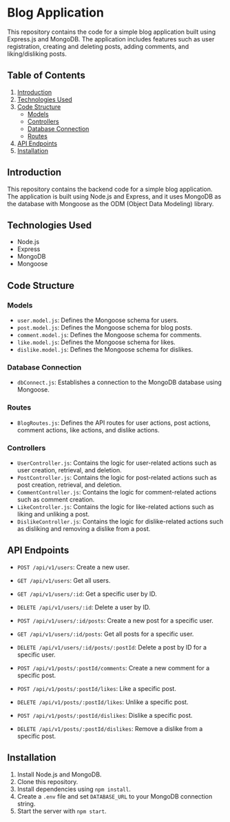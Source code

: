 # Blog Application

This repository contains the code for a simple blog application built using Express.js and MongoDB. The application includes features such as user registration, creating and deleting posts, adding comments, and liking/disliking posts.

## Table of Contents

1. [Introduction](#blog-application)
2. [Technologies Used](#technologies-used)
3. [Code Structure](#code-structure)
    - [Models](#models)
    - [Controllers](#controllers)
    - [Database Connection](#database-connection)
    - [Routes](#routes)
4. [API Endpoints](#api-endpoints)
5. [Installation](#installation)

## Introduction

This repository contains the backend code for a simple blog application. The application is built using Node.js and Express, and it uses MongoDB as the database with Mongoose as the ODM (Object Data Modeling) library.

## Technologies Used
- Node.js
- Express
- MongoDB
- Mongoose

## Code Structure

### Models

- `user.model.js`: Defines the Mongoose schema for users.
- `post.model.js`: Defines the Mongoose schema for blog posts.
- `comment.model.js`: Defines the Mongoose schema for comments.
- `like.model.js`: Defines the Mongoose schema for likes.
- `dislike.model.js`: Defines the Mongoose schema for dislikes.

### Database Connection

- `dbConnect.js`: Establishes a connection to the MongoDB database using Mongoose.

### Routes

- `BlogRoutes.js`: Defines the API routes for user actions, post actions, comment actions, like actions, and dislike actions.

### Controllers

- `UserController.js`: Contains the logic for user-related actions such as user creation, retrieval, and deletion.
- `PostController.js`: Contains the logic for post-related actions such as post creation, retrieval, and deletion.
- `CommentController.js`: Contains the logic for comment-related actions such as comment creation.
- `LikeController.js`: Contains the logic for like-related actions such as liking and unliking a post.
- `DislikeController.js`: Contains the logic for dislike-related actions such as disliking and removing a dislike from a post.

## API Endpoints

- `POST /api/v1/users`: Create a new user.
- `GET /api/v1/users`: Get all users.
- `GET /api/v1/users/:id`: Get a specific user by ID.
- `DELETE /api/v1/users/:id`: Delete a user by ID.

- `POST /api/v1/users/:id/posts`: Create a new post for a specific user.
- `GET /api/v1/users/:id/posts`: Get all posts for a specific user.
- `DELETE /api/v1/users/:id/posts/:postId`: Delete a post by ID for a specific user.

- `POST /api/v1/posts/:postId/comments`: Create a new comment for a specific post.
- `POST /api/v1/posts/:postId/likes`: Like a specific post.
- `DELETE /api/v1/posts/:postId/likes`: Unlike a specific post.
- `POST /api/v1/posts/:postId/dislikes`: Dislike a specific post.
- `DELETE /api/v1/posts/:postId/dislikes`: Remove a dislike from a specific post.

## Installation

1. Install Node.js and MongoDB.
2. Clone this repository.
3. Install dependencies using `npm install`.
4. Create a `.env` file and set `DATABASE_URL` to your MongoDB connection string.
5. Start the server with `npm start`.
